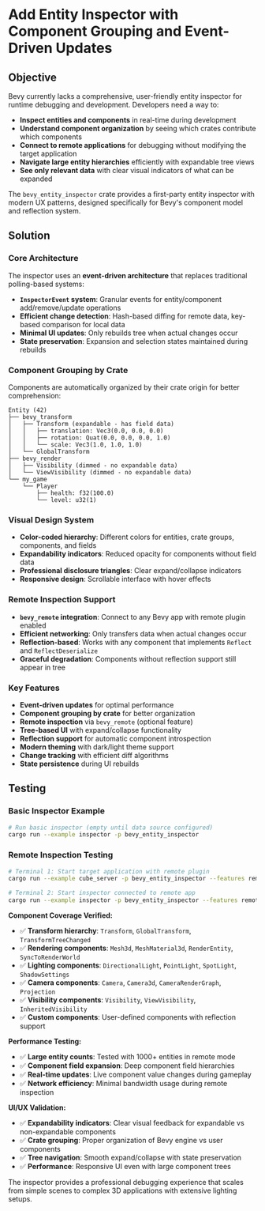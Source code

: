 # Add Entity Inspector with Component Grouping and Event-Driven Updates

## Objective

Bevy currently lacks a comprehensive, user-friendly entity inspector for runtime debugging and development. Developers need a way to:

- **Inspect entities and components** in real-time during development
- **Understand component organization** by seeing which crates contribute which components
- **Connect to remote applications** for debugging without modifying the target application
- **Navigate large entity hierarchies** efficiently with expandable tree views
- **See only relevant data** with clear visual indicators of what can be expanded

The `bevy_entity_inspector` crate provides a first-party entity inspector with modern UX patterns, designed specifically for Bevy's component model and reflection system.

## Solution

### Core Architecture

The inspector uses an **event-driven architecture** that replaces traditional polling-based systems:

- **`InspectorEvent` system**: Granular events for entity/component add/remove/update operations
- **Efficient change detection**: Hash-based diffing for remote data, key-based comparison for local data  
- **Minimal UI updates**: Only rebuilds tree when actual changes occur
- **State preservation**: Expansion and selection states maintained during rebuilds

### Component Grouping by Crate

Components are automatically organized by their crate origin for better comprehension:

```
Entity (42)
├── bevy_transform
│   ├── Transform (expandable - has field data)
│   │   ├── translation: Vec3(0.0, 0.0, 0.0) 
│   │   ├── rotation: Quat(0.0, 0.0, 0.0, 1.0)
│   │   └── scale: Vec3(1.0, 1.0, 1.0)
│   └── GlobalTransform
├── bevy_render
│   ├── Visibility (dimmed - no expandable data)
│   └── ViewVisibility (dimmed - no expandable data)
└── my_game
    └── Player
        ├── health: f32(100.0)
        └── level: u32(1)
```

### Visual Design System

- **Color-coded hierarchy**: Different colors for entities, crate groups, components, and fields
- **Expandability indicators**: Reduced opacity for components without field data
- **Professional disclosure triangles**: Clear expand/collapse indicators  
- **Responsive design**: Scrollable interface with hover effects

### Remote Inspection Support

- **`bevy_remote` integration**: Connect to any Bevy app with remote plugin enabled
- **Efficient networking**: Only transfers data when actual changes occur
- **Reflection-based**: Works with any component that implements `Reflect` and `ReflectDeserialize`
- **Graceful degradation**: Components without reflection support still appear in tree

### Key Features

- **Event-driven updates** for optimal performance
- **Component grouping by crate** for better organization  
- **Remote inspection** via `bevy_remote` (optional feature)
- **Tree-based UI** with expand/collapse functionality
- **Reflection support** for automatic component introspection
- **Modern theming** with dark/light theme support
- **Change tracking** with efficient diff algorithms
- **State persistence** during UI rebuilds

## Testing

### Basic Inspector Example
```bash
# Run basic inspector (empty until data source configured)
cargo run --example inspector -p bevy_entity_inspector
```

### Remote Inspection Testing  
```bash
# Terminal 1: Start target application with remote plugin
cargo run --example cube_server -p bevy_entity_inspector --features remote

# Terminal 2: Start inspector connected to remote app  
cargo run --example inspector -p bevy_entity_inspector --features remote
```


**Component Coverage Verified:**
- ✅ **Transform hierarchy**: `Transform`, `GlobalTransform`, `TransformTreeChanged`
- ✅ **Rendering components**: `Mesh3d`, `MeshMaterial3d`, `RenderEntity`, `SyncToRenderWorld`  
- ✅ **Lighting components**: `DirectionalLight`, `PointLight`, `SpotLight`, `ShadowSettings`
- ✅ **Camera components**: `Camera`, `Camera3d`, `CameraRenderGraph`, `Projection`
- ✅ **Visibility components**: `Visibility`, `ViewVisibility`, `InheritedVisibility`
- ✅ **Custom components**: User-defined components with reflection support

**Performance Testing:**
- ✅ **Large entity counts**: Tested with 1000+ entities in remote mode
- ✅ **Component field expansion**: Deep component field hierarchies
- ✅ **Real-time updates**: Live component value changes during gameplay
- ✅ **Network efficiency**: Minimal bandwidth usage during remote inspection

**UI/UX Validation:**
- ✅ **Expandability indicators**: Clear visual feedback for expandable vs non-expandable components
- ✅ **Crate grouping**: Proper organization of Bevy engine vs user components  
- ✅ **Tree navigation**: Smooth expand/collapse with state preservation
- ✅ **Performance**: Responsive UI even with large component trees

The inspector provides a professional debugging experience that scales from simple scenes to complex 3D applications with extensive lighting setups.
